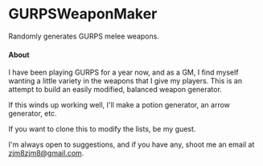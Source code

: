 # GURPSWeaponMaker
Randomly generates GURPS melee weapons.

#### About

I have been playing GURPS for a year now, and as a GM, I find myself wanting a little variety in the weapons that I give my players.
This is an attempt to build an easily modified, balanced weapon generator.

If this winds up working well, I'll make a potion generator, an arrow generator, etc.

If you want to clone this to modify the lists, be my guest.

I'm always open to suggestions, and if you have any, shoot me an email at zjm8zjm8@gmail.com.
